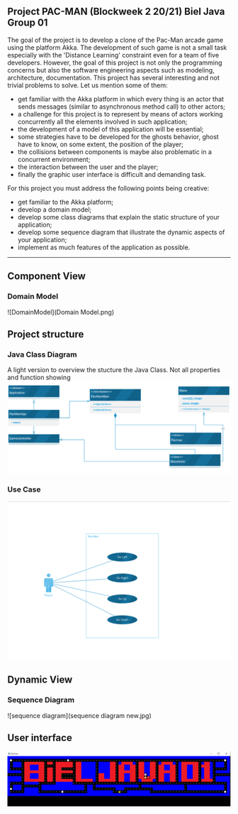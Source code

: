## Project PAC-MAN (Blockweek 2 20/21) Biel Java Group 01

The goal of the project is to develop a clone of the Pac-Man arcade game using the platform Akka.  The development of such game is not a small task especially with the 'Distance Learning' constraint even for a team of five developers.  However, the goal of this project is not only the programming concerns but also the software engineering aspects such as modeling, architecture, documentation.
This project has several interesting and not trivial problems to solve. Let us mention some of them:

* get familiar with the Akka platform in which every thing is an actor that sends messages (similar to asynchronous method call) to other actors;
* a challenge for this project is to represent by means of actors working concurrently all the elements involved in such application;
* the development of a model of this application will be essential;
* some strategies have to be developed for the ghosts behavior, ghost have to know, on some extent, the position of the player;
* the collisions between components is maybe also problematic in a concurrent environment;
* the interaction between the user and the player;
* finally the graphic user interface is difficult and demanding task.


For this project you must address the following points being creative:

* get familiar to the Akka platform;
* develop a domain model;
* develop some class diagrams that explain the static structure of your application;
* develop some sequence diagram that illustrate the dynamic aspects of your application;
* implement as much features of the application as possible.

---
## Component View

### Domain Model
![DomainModel](Domain Model.png)

## Project structure

### Java Class Diagram 

A light version to overview the stucture the Java Class.
Not all properties and function showing
![ClassDiagramm](ClassDiagramLight.png)

### Use Case
![UserCase](UserCase.png)

## Dynamic View

### Sequence Diagram
![sequence diagram](sequence diagram new.jpg)

## User interface
![GUI](GUI.png)